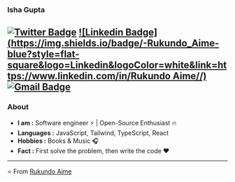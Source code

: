 ### Isha Gupta 
[![Twitter Badge](https://img.shields.io/badge/-Rukundo_Aime-1ca0f1?style=flat-square&logo=twitter&logoColor=white&link=https://twitter.com/RukundoAime7)](https://twitter.com/RukundoAime7)  [![Linkedin Badge](https://img.shields.io/badge/-Rukundo_Aime-blue?style=flat-square&logo=Linkedin&logoColor=white&link=https://www.linkedin.com/in/Rukundo Aime//)](https://www.linkedin.com/in/rukundo-aimé-9421071b7/) [![Gmail Badge](https://img.shields.io/badge/-rukundoaime78@gmail.com-c14438?style=flat-square&logo=Gmail&logoColor=white&link=mailto:rukundoaime78@gmail.com)](mailto:ishagupta2103@gmail.com)
---------------------------------------------------------------------------------------------------------------------------------------------------------------------------------
### About

-  **I am :** Software engineer :zap: | Open-Source Enthusiast :fire:	
-  **Languages :** JavaScript, Tailwind, TypeScript, React
-  **Hobbies :** Books & Music :headphones:
-  **Fact :** First solve the problem, then write the code :heart: 

---------------------------------------------------------------------------------------------------------------------------------------------------------------------------------


⭐️ From [Rukundo Aime](https://github.com/Aime78)
